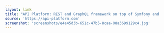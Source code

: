```yaml
---
layout: link
title: "API Platform: REST and GraphQL framework on top of Symfony and React"
source: 'https://api-platform.com'
screenshot: 'screenshots/e4a45d3b-651c-47b5-8caa-08a3699129c4.jpg'
---
```


